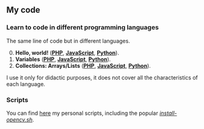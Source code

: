 ## My code



### Learn to code in different programming languages

The same line of code but in different languages.

0. **Hello, world!** (**[PHP](https://github.com/milq/code/blob/master/learn/00/00.php)**, **[JavaScript](https://github.com/milq/code/blob/master/learn/00/00.js)**, **[Python](https://github.com/milq/code/blob/master/learn/00/00.py)**).
1. **Variables** (**[PHP](https://github.com/milq/code/blob/master/learn/01/01.php)**, **[JavaScript](https://github.com/milq/code/blob/master/learn/01/01.js)**, **[Python](https://github.com/milq/code/blob/master/learn/01/01.py)**).
1. **Collections: Arrays/Lists** (**[PHP](https://github.com/milq/code/blob/master/learn/02/02.php)**, **[JavaScript](https://github.com/milq/code/blob/master/learn/02/02.js)**, **[Python](https://github.com/milq/code/blob/master/learn/02/02.py)**).

I use it only for didactic purposes, it does not cover all the characteristics of each language.

### Scripts

You can find [here](scripts) my personal scripts, including the popular [_install-opencv.sh_](scripts/bash/install-opencv.sh).
